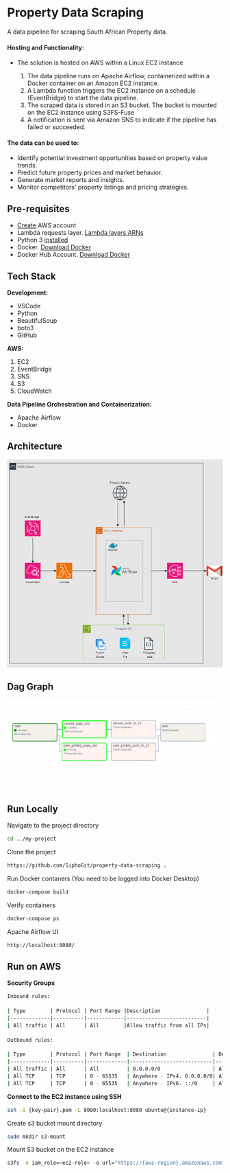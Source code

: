 # Property Data Scraping

A data pipeline for scraping South African Property data.

#### Hosting and Functionality:

- The solution is hosted on AWS within a Linux EC2 instance

    1. The data pipeline runs on Apache Airflow, containerized within a Docker container on an Amazon EC2 instance.
    2. A Lambda function triggers the EC2 instance on a schedule (EventBridge) to start the data pipeline.
    3. The scraped data is stored in an S3 bucket. The bucket is mounted on the EC2 instance using S3FS-Fuse
    4. A notification is sent via Amazon SNS to indicate if the pipeline has failed or succeeded.

#### The data can be used to:

- Identify potential investment opportunities based on property value trends.
- Predict future property prices and market behavior.
- Generate market reports and insights.
- Monitor competitors' property listings and pricing strategies.

## Pre-requisites

- [Create](https://www.python.org/downloads/) AWS account
- Lambda requests layer. [Lambda layers ARNs](https://www.python.org/downloads/)
- Python 3 [installed](https://www.python.org/downloads/)
- Docker. [Download Docker](https://docs.docker.com/desktop/install/windows-install/)
- Docker Hub Account. [Download Docker](https://hub.docker.com/)

## Tech Stack

**Development:** 
- VSCode
- Python
- BeautifulSoup
- boto3
- GitHub

**AWS:** 
1. EC2 
2. EventBridge
3. SNS
4. S3 
5. CloudWatch
    
**Data Pipeline Orchestration and Containerization:** 
- Apache Airflow
- Docker

## Architecture
![Architecture Diagram](https://github.com/SiphoGit/property-data-scraping/blob/main/images/architeture_diagram_2nd.png?raw=true)

## Dag Graph
![Architecture Diagram](https://github.com/SiphoGit/property-data-scraping/blob/main/images/dag_graph.png?raw=true)

## Run Locally

Navigate to the project directory
```bash
cd ../my-project
```

Clone the project
```bash
https://github.com/SiphoGit/property-data-scraping .
```

Run Docker contaners (You need to be logged into Docker Desktop)
```bash
docker-compose build
```

Verify containers
```bash
docker-compose ps
```

Apache Airflow UI
```bash
http://localhost:8080/
```
## Run on AWS

**Security Groups**
```bash
Inbound rules:

| Type        | Protocol | Port Range |Description               |
|-------------|----------|------------|--------------------------|
| All traffic | All      | All        |Allow traffic from all IPs|

Outbound rules:

| Type        | Protocol | Port Range  | Destination               | Description                 |
|-------------|----------|-------------|---------------------------|-----------------------------|
| All traffic | All      | All         | 0.0.0.0/0                 | Allow all outbound          |
| All TCP     | TCP      | 0 - 65535   | Anywhere - IPv4. 0.0.0.0/0| Allow all TCP outbound IPv4 |
| All TCP     | TCP      | 0 - 65535   | Anywhere - IPv6. ::/0     | Allow all TCP outbound IPv6 |

```
**Connect to the EC2 instance using SSH**
```bash
ssh -i {key-pair}.pem -L 8080:localhost:8080 ubuntu@{instance-ip}
```

Create s3 bucket mount directory
```bash
sudo mkdir s3-mount
```

Mount S3 bucket on the EC2 instance
```bash
s3fs -o iam_role=<ec2-role> -o url="https://{aws-region}.amazonaws.com" -o endpoint={aws-region} -o curldbg {bucket-name} ~/s3-mount
```
